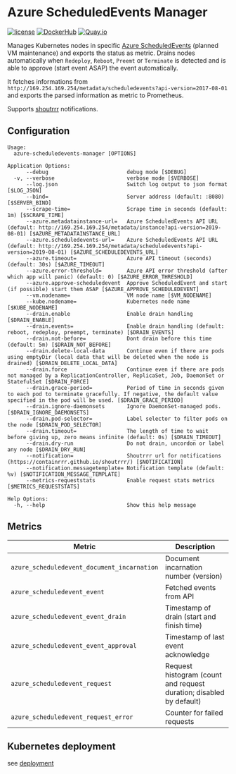 Azure ScheduledEvents Manager
==============================

[![license](https://img.shields.io/github/license/webdevops/azure-scheduledevents-manager.svg)](https://github.com/webdevops/azure-scheduledevents-manager/blob/master/LICENSE)
[![DockerHub](https://img.shields.io/badge/DockerHub-webdevops%2Fazure--scheduledevents--manager-blue)](https://hub.docker.com/r/webdevops/azure-scheduledevents-manager/)
[![Quay.io](https://img.shields.io/badge/Quay.io-webdevops%2Fazure--scheduledevents--manager-blue)](https://quay.io/repository/webdevops/azure-scheduledevents-manager)

Manages Kubernetes nodes in specific [Azure ScheduledEvents](https://docs.microsoft.com/en-us/azure/virtual-machines/linux/scheduled-events) (planned VM maintenance) and exports the status as metric.
Drains nodes automatically when `Redeploy`, `Reboot`, `Preemt` or `Terminate` is detected and is able to approve (start event ASAP) the event automatically.

It fetches informations from `http://169.254.169.254/metadata/scheduledevents?api-version=2017-08-01`
and exports the parsed information as metric to Prometheus.

Supports [shoutrrr](https://containrrr.github.io/shoutrrr/) notifications.

Configuration
-------------

```
Usage:
  azure-scheduledevents-manager [OPTIONS]

Application Options:
      --debug                         debug mode [$DEBUG]
  -v, --verbose                       verbose mode [$VERBOSE]
      --log.json                      Switch log output to json format [$LOG_JSON]
      --bind=                         Server address (default: :8080) [$SERVER_BIND]
      --scrape-time=                  Scrape time in seconds (default: 1m) [$SCRAPE_TIME]
      --azure.metadatainstance-url=   Azure ScheduledEvents API URL (default: http://169.254.169.254/metadata/instance?api-version=2019-08-01) [$AZURE_METADATAINSTANCE_URL]
      --azure.scheduledevents-url=    Azure ScheduledEvents API URL (default: http://169.254.169.254/metadata/scheduledevents?api-version=2019-08-01) [$AZURE_SCHEDULEDEVENTS_URL]
      --azure.timeout=                Azure API timeout (seconds) (default: 30s) [$AZURE_TIMEOUT]
      --azure.error-threshold=        Azure API error threshold (after which app will panic) (default: 0) [$AZURE_ERROR_THRESHOLD]
      --azure.approve-scheduledevent  Approve ScheduledEvent and start (if possible) start them ASAP [$AZURE_APPROVE_SCHEDULEDEVENT]
      --vm.nodename=                  VM node name [$VM_NODENAME]
      --kube.nodename=                Kubernetes node name [$KUBE_NODENAME]
      --drain.enable                  Enable drain handling [$DRAIN_ENABLE]
      --drain.events=                 Enable drain handling (default: reboot, redeploy, preempt, terminate) [$DRAIN_EVENTS]
      --drain.not-before=             Dont drain before this time (default: 5m) [$DRAIN_NOT_BEFORE]
      --drain.delete-local-data       Continue even if there are pods using emptyDir (local data that will be deleted when the node is drained) [$DRAIN_DELETE_LOCAL_DATA]
      --drain.force                   Continue even if there are pods not managed by a ReplicationController, ReplicaSet, Job, DaemonSet or StatefulSet [$DRAIN_FORCE]
      --drain.grace-period=           Period of time in seconds given to each pod to terminate gracefully. If negative, the default value specified in the pod will be used. [$DRAIN_GRACE_PERIOD]
      --drain.ignore-daemonsets       Ignore DaemonSet-managed pods. [$DRAIN_IGNORE_DAEMONSETS]
      --drain.pod-selector=           Label selector to filter pods on the node [$DRAIN_POD_SELECTOR]
      --drain.timeout=                The length of time to wait before giving up, zero means infinite (default: 0s) [$DRAIN_TIMEOUT]
      --drain.dry-run                 Do not drain, uncordon or label any node [$DRAIN_DRY_RUN]
      --notification=                 Shoutrrr url for notifications (https://containrrr.github.io/shoutrrr/) [$NOTIFICATION]
      --notification.messagetemplate= Notification template (default: %v) [$NOTIFICATION_MESSAGE_TEMPLATE]
      --metrics-requeststats          Enable request stats metrics [$METRICS_REQUESTSTATS]

Help Options:
  -h, --help                          Show this help message

```

Metrics
-------

| Metric                                      | Description                                                                           |
|---------------------------------------------|---------------------------------------------------------------------------------------|
| `azure_scheduledevent_document_incarnation` | Document incarnation number (version)                                                 |
| `azure_scheduledevent_event`                | Fetched events from API                                                               |
| `azure_scheduledevent_event_drain`          | Timestamp of drain (start and finish time)                                            |
| `azure_scheduledevent_event_approval`       | Timestamp of last event acknowledge                                                   |
| `azure_scheduledevent_request`              | Request histogram (count and request duration; disabled by default)                   |
| `azure_scheduledevent_request_error`        | Counter for failed requests                                                           |


Kubernetes deployment
---------------------

see [deployment](/deployment)
